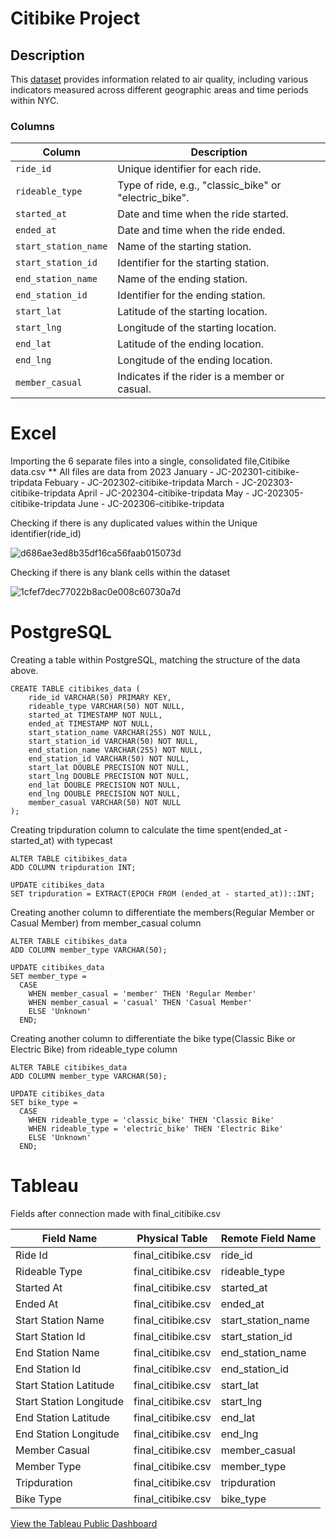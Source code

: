 # Citibike Project

## Description

This [dataset](https://data.cityofnewyork.us/Environment/Air-Quality/c3uy-2p5r) provides information related to air quality, including various indicators measured across different geographic areas and time periods within NYC.

### Columns


| Column              | Description                                     |
|---------------------|-------------------------------------------------|
| `ride_id`           | Unique identifier for each ride.                |
| `rideable_type`     | Type of ride, e.g., "classic_bike" or "electric_bike". |
| `started_at`        | Date and time when the ride started.            |
| `ended_at`          | Date and time when the ride ended.              |
| `start_station_name`| Name of the starting station.                   |
| `start_station_id`  | Identifier for the starting station.            |
| `end_station_name`  | Name of the ending station.                     |
| `end_station_id`    | Identifier for the ending station.              |
| `start_lat`         | Latitude of the starting location.              |
| `start_lng`         | Longitude of the starting location.             |
| `end_lat`           | Latitude of the ending location.                |
| `end_lng`           | Longitude of the ending location.               |
| `member_casual`     | Indicates if the rider is a member or casual. 

# Excel

Importing the 6 separate files into a single, consolidated file,Citibike data.csv
** All files are data from 2023
January - JC-202301-citibike-tripdata
Febuary - JC-202302-citibike-tripdata
March - JC-202303-citibike-tripdata
April - JC-202304-citibike-tripdata
May - JC-202305-citibike-tripdata
June - JC-202306-citibike-tripdata

Checking if there is any duplicated values within the Unique identifier(ride_id)


![d686ae3ed8b35df16ca56faab015073d](https://github.com/ezeng2087/Air-Quality-NYC-Project/assets/154565917/2ebcc7fd-69d4-46f4-a981-1cca6562233f)

Checking if there is any blank cells within the dataset

![1cfef7dec77022b8ac0e008c60730a7d](https://github.com/ezeng2087/Air-Quality-NYC-Project/assets/154565917/e9e76daf-9608-45a8-9178-e15be1783bfd)



# PostgreSQL

Creating a table within PostgreSQL, matching the structure of the data above.
```
CREATE TABLE citibikes_data (
    ride_id VARCHAR(50) PRIMARY KEY,
    rideable_type VARCHAR(50) NOT NULL,
    started_at TIMESTAMP NOT NULL,
    ended_at TIMESTAMP NOT NULL,
    start_station_name VARCHAR(255) NOT NULL,
    start_station_id VARCHAR(50) NOT NULL,
    end_station_name VARCHAR(255) NOT NULL,
    end_station_id VARCHAR(50) NOT NULL,
    start_lat DOUBLE PRECISION NOT NULL,
    start_lng DOUBLE PRECISION NOT NULL,
    end_lat DOUBLE PRECISION NOT NULL,
    end_lng DOUBLE PRECISION NOT NULL,
    member_casual VARCHAR(50) NOT NULL
);
```
Creating tripduration column to calculate the time spent(ended_at - started_at) with typecast
```
ALTER TABLE citibikes_data
ADD COLUMN tripduration INT;

UPDATE citibikes_data
SET tripduration = EXTRACT(EPOCH FROM (ended_at - started_at))::INT;
```

Creating another column to differentiate the members(Regular Member or Casual Member) from member_casual column

```
ALTER TABLE citibikes_data
ADD COLUMN member_type VARCHAR(50);

UPDATE citibikes_data
SET member_type = 
  CASE 
    WHEN member_casual = 'member' THEN 'Regular Member'
    WHEN member_casual = 'casual' THEN 'Casual Member'
    ELSE 'Unknown'
  END;
```

Creating another column to differentiate the bike type(Classic Bike or Electric Bike) from rideable_type column

```
ALTER TABLE citibikes_data
ADD COLUMN member_type VARCHAR(50);

UPDATE citibikes_data
SET bike_type = 
  CASE 
    WHEN rideable_type = 'classic_bike' THEN 'Classic Bike'
    WHEN rideable_type = 'electric_bike' THEN 'Electric Bike'
    ELSE 'Unknown'
  END;
```

# Tableau

Fields after connection made with final_citibike.csv

| Field Name             | Physical Table     | Remote Field Name |
|------------------------|--------------------|-------------------|
| Ride Id                | final_citibike.csv | ride_id           |
| Rideable Type          | final_citibike.csv | rideable_type     |
| Started At             | final_citibike.csv | started_at        |
| Ended At               | final_citibike.csv | ended_at          |
| Start Station Name     | final_citibike.csv | start_station_name|
| Start Station Id       | final_citibike.csv | start_station_id  |
| End Station Name       | final_citibike.csv | end_station_name  |
| End Station Id         | final_citibike.csv | end_station_id    |
| Start Station Latitude | final_citibike.csv | start_lat         |
| Start Station Longitude| final_citibike.csv | start_lng         |
| End Station Latitude   | final_citibike.csv | end_lat           |
| End Station Longitude  | final_citibike.csv | end_lng           |
| Member Casual          | final_citibike.csv | member_casual     |
| Member Type            | final_citibike.csv | member_type       |
| Tripduration           | final_citibike.csv | tripduration      |
| Bike Type              | final_citibike.csv | bike_type         |

[View the Tableau Public Dashboard](https://public.tableau.com/views/FinalCitibike/Dashboard?:language=en-US&publish=yes&:display_count=n&:origin=viz_share_link)

